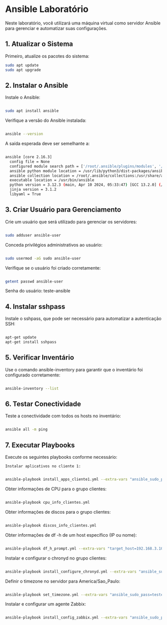 # Ansible Laboratório

Neste laboratório, você utilizará uma máquina virtual como servidor Ansible para gerenciar e automatizar suas configurações.

## 1. Atualizar o Sistema

Primeiro, atualize os pacotes do sistema:

```bash
sudo apt update
sudo apt upgrade
```
## 2. Instalar o Ansible

Instale o Ansible:

```bash

sudo apt install ansible
```

Verifique a versão do Ansible instalada:

```bash

ansible --version
```

A saída esperada deve ser semelhante a:

```bash

ansible [core 2.16.3]
  config file = None
  configured module search path = ['/root/.ansible/plugins/modules', '/usr/share/ansible/plugins/modules']
  ansible python module location = /usr/lib/python3/dist-packages/ansible
  ansible collection location = /root/.ansible/collections:/usr/share/ansible/collections
  executable location = /usr/bin/ansible
  python version = 3.12.3 (main, Apr 10 2024, 05:33:47) [GCC 13.2.0] (/usr/bin/python3)
  jinja version = 3.1.2
  libyaml = True
```

## 3. Criar Usuário para Gerenciamento

Crie um usuário que será utilizado para gerenciar os servidores:

```bash

sudo adduser ansible-user
```

Conceda privilégios administrativos ao usuário:

```bash

sudo usermod -aG sudo ansible-user
```

Verifique se o usuário foi criado corretamente:

```bash

getent passwd ansible-user
```

Senha do usuário: teste-ansible
## 4. Instalar sshpass

Instale o sshpass, que pode ser necessário para automatizar a autenticação SSH:

```bash

apt-get update
apt-get install sshpass
```

## 5. Verificar Inventário

Use o comando ansible-inventory para garantir que o inventário foi configurado corretamente:

```bash

ansible-inventory --list
```

## 6. Testar Conectividade

Teste a conectividade com todos os hosts no inventário:

```bash

ansible all -m ping
```

## 7. Executar Playbooks

Execute os seguintes playbooks conforme necessário:

    Instalar aplicativos no cliente 1:

```bash

ansible-playbook install_apps_cliente1.yml --extra-vars "ansible_sudo_pass=teste-ansible"
```

Obter informações de CPU para o grupo clientes:

```bash

ansible-playbook cpu_info_clientes.yml
```

Obter informações de discos para o grupo clientes:

```bash

ansible-playbook discos_info_clientes.yml
```

Obter informações de df -h de um host específico (IP ou nome):

```bash

ansible-playbook df_h_prompt.yml --extra-vars "target_host=192.168.3.102"
```

Instalar e configurar o chronyd no grupo clientes:

```bash

ansible-playbook install_configure_chronyd.yml --extra-vars "ansible_sudo_pass=teste-ansible"
```

Definir o timezone no servidor para America/Sao_Paulo:

```bash

ansible-playbook set_timezone.yml --extra-vars "ansible_sudo_pass=teste-ansible"
```

Instalar e configurar um agente Zabbix:

```bash

ansible-playbook install_config_zabbix.yml --extra-vars "ansible_sudo_pass=teste-ansible"
```

